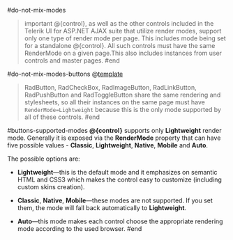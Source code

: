 #do-not-mix-modes
>important @{control}, as well as the other controls included in the Telerik UI for ASP.NET AJAX suite that utilize render modes, support only one type of render mode per page. This includes mode being set for a standalone @{control}. All such controls must have the same RenderMode on a given page.This also includes instances from user controls and master pages.
#end


#do-not-mix-modes-buttons
@[template](/_templates/common/render-mode.md#do-not-mix-modes "control: @{control}")
>
>RadButton, RadCheckBox, RadImageButton, RadLinkButton, RadPushButton and RadToggleButton share the same rendering and stylesheets, so all their instances on the same page must have `RenderMode=Lightweight` because this is the only mode supported by all of these controls.
#end


#buttons-supported-modes
**@{control}** supports only **Lightweight** render mode. Generally it is exposed via the **RenderMode** property that can have five possible values - **Classic**, **Lightweight**, **Native**, **Mobile** and **Auto**.

The possible options are:

* **Lightweight**—this is the default mode and it emphasizes on semantic HTML and CSS3 which makes the control easy to customize (including custom skins creation).

* **Classic**, **Native**, **Mobile**—these modes are not supported. If you set them, the mode will fall back automatically to **Lightweight**.

* **Auto**—this mode makes each control choose the appropriate rendering mode according to the used browser.
#end




